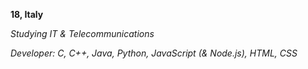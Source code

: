**18, Italy**

*Studying IT & Telecommunications*

*Developer: C, C++, Java, Python, JavaScript (& Node.js), HTML, CSS*
